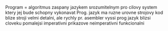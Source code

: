 Program = algoritmus zaspany jazykem srozumitelnym pro cilovy system ktery jej bude schopny vykonavat
Prog. jazyk ma ruzne urovne
	strojovy kod
		blize stroji
		velmi detalni, ale rychly
		pr. asembler
	vyssi prog jazyk
		blizsi cloveku
		pomalejsi
		imperativni
			prikazove
		neimperativni
			funkcionalni
